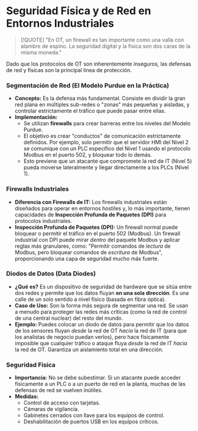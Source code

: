 # Seguridad Física y de Red en Entornos Industriales

> [!QUOTE] "En OT, un firewall es tan importante como una valla con alambre de espino. La seguridad digital y la física son dos caras de la misma moneda."

Dado que los protocolos de OT son inherentemente inseguros, las defensas de red y físicas son la principal línea de protección.

### Segmentación de Red (El Modelo Purdue en la Práctica)

-   **Concepto:** Es la defensa más fundamental. Consiste en dividir la gran red plana en múltiples sub-redes o "zonas" más pequeñas y aisladas, y controlar estrictamente el tráfico que puede pasar entre ellas.
-   **Implementación:**
    -   Se utilizan **firewalls** para crear barreras entre los niveles del Modelo Purdue.
    -   El objetivo es crear "conductos" de comunicación estrictamente definidos. Por ejemplo, solo permitir que el servidor HMI del Nivel 2 se comunique con un PLC específico del Nivel 1 usando el protocolo Modbus en el puerto 502, y bloquear todo lo demás.
    -   Esto previene que un atacante que compromete la red de IT (Nivel 5) pueda moverse lateralmente y llegar directamente a los PLCs (Nivel 1).

### Firewalls Industriales

-   **Diferencia con Firewalls de IT:** Los firewalls industriales están diseñados para operar en entornos hostiles y, lo más importante, tienen capacidades de **Inspección Profunda de Paquetes (DPI)** para protocolos industriales.
-   **Inspección Profunda de Paquetes (DPI):** Un firewall normal puede bloquear o permitir el tráfico en el puerto 502 (Modbus). Un firewall industrial con DPI puede mirar *dentro* del paquete Modbus y aplicar reglas más granulares, como: "Permitir comandos de *lectura* de Modbus, pero bloquear comandos de *escritura* de Modbus", proporcionando una capa de seguridad mucho más fuerte.

### Diodos de Datos (Data Diodes)

-   **¿Qué es?** Es un dispositivo de seguridad de hardware que se sitúa entre dos redes y permite que los datos fluyan **en una sola dirección**. Es una calle de un solo sentido a nivel físico (basada en fibra óptica).
-   **Caso de Uso:** Son la forma más segura de segmentar una red. Se usan a menudo para proteger las redes más críticas (como la red de control de una central nuclear) del resto del mundo.
-   **Ejemplo:** Puedes colocar un diodo de datos para permitir que los datos de los sensores fluyan *desde* la red de OT *hacia* la red de IT (para que los analistas de negocio puedan verlos), pero hace físicamente imposible que cualquier tráfico o ataque fluya *desde* la red de IT *hacia* la red de OT. Garantiza un aislamiento total en una dirección.

### Seguridad Física

-   **Importancia:** No se debe subestimar. Si un atacante puede acceder físicamente a un PLC o a un puerto de red en la planta, muchas de las defensas de red se vuelven inútiles.
-   **Medidas:**
    -   Control de acceso con tarjetas.
    -   Cámaras de vigilancia.
    -   Gabinetes cerrados con llave para los equipos de control.
    -   Deshabilitación de puertos USB en los equipos críticos.
